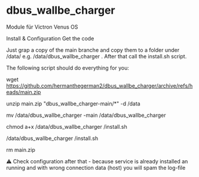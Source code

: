 # dbus_wallbe_charger
Module für Victron Venus OS

Install & Configuration
Get the code

Just grap a copy of the main branche and copy them to a folder under /data/ e.g. /data/dbus_wallbe_charger . After that call the install.sh script.

The following script should do everything for you:

wget https://github.com/hermanthegerman2/dbus_wallbe_charger/archive/refs/heads/main.zip

unzip main.zip "dbus_wallbe_charger-main/*" -d /data

mv /data/dbus_wallbe_charger -main /data/dbus_wallbe_charger

chmod a+x /data/dbus_wallbe_charger /install.sh

/data/dbus_wallbe_charger /install.sh

rm main.zip

⚠️ Check configuration after that - because service is already installed an running and with wrong connection data (host) you will spam the log-file
